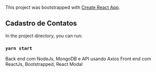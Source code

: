 This project was bootstrapped with [Create React App](https://github.com/facebook/create-react-app).

## Cadastro de Contatos

In the project directory, you can run:

### `yarn start`

Back end com NodeJs, MongoDB e API usando Axios
Front end com ReactJs, Bootstrapped, React Modal
